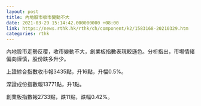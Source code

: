```yaml
---
layout: post
title: 內地股市收市變動不大
date: 2021-03-29 15:14:42.000000000 +08:00
link: https://news.rthk.hk/rthk/ch/component/k2/1583168-20210329.htm
categories: rthk
---
```


內地股市走勢反覆，收市變動不大，創業板指數表現較遜色。分析指出，市場情緒偏向謹慎，股份跌多升少。

上證綜合指數收市報3435點，升16點，升幅0.5%。

深證成份指數報13771點，升1點。

創業板指數報2733點，跌11點，跌幅0.42%。
